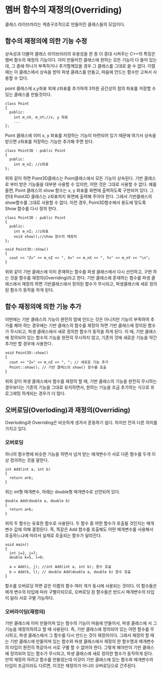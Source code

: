 멤버 함수의 재정의(Overriding)
=============================
클래스 라이브러리는 계층구조적으로 만들어진 클래스들의 모임이다.

## 함수의 재정의에 의한 기능 수정
상속성과 더불어 클래스 라이브러리의 유용성을 한 층 더 증대 시켜주는 C++의 특징은 멤버 함수의 재정의 기능이다. 이미 만들어진 클래스에 원하는 모든 기능이 다 들어 있는데, 그 중에 하나가 부족하거나 추가할께있을 경우 그 클래스를 그대로 쓸 수 없다. 이럴 때는 이 클래스에서 상속을 받아 파생 클래스를 만들고, 마음에 안드는 함수만 고쳐서 사용할 수 있다.

point 클래스에 x,y좌표 외에 z좌표를 추가하여 3차원 공간상의 점의 좌표를 저장할 수 있는 클래스를 만들것이다.
```
class Point
{
  public:
    int m_nX, m_nY;//x, y 좌표
    ...
};
```
Point 클래스에 이미 x, y 좌표를 저장하는 기능이 마련되어 있기 때문에 여기서 상속을 받으면 z좌표를 저장하는 기능만 추가해 주면 된다.

```
class Point3D : public Point
{
  public:
    int m_nZ; //z좌표
};
```
위와 같이 하면 Point3D클래스는 Point클래스에서 모든 기능이 상속된다. 기반 클래스로 부터 받은 기능들을 대부분 사용할 수 있지만, 어떤 것은 그대로 사용할 수 없다.
예를 들면, Point 클래스의 show 함수는 x, y 좌표를 화면에 출력하도록 구현되어 있다. 그런데 Point3D 클래스는 z좌표까지 화면에 출력해 주어야 한다. 그래서 기반클래스의 show함수를 그대로 사용할 수 없다. 이런 경우, Point3D함수에서 용도에 맞도록 Show 함수를 다시 정의 한다.

```
class Point3D : public Point
{
  public:
    int m_nZ; //z좌표
    void show();//show 함수의 재정의
};

void Point3D::show()
{
  cout << "Z=" << m_nZ << ", X=" << m_nX << ", Y=" << m_nY << "\n";
}
```
위와 같이 기반 클래스에 이미 존재하는 함수를 파생 클래스에서 다시 선언하고, 구현 하는 것을 함수를 재정의(Overriding)라고 한다. 기반 클래스에 존재하는 함수를 파생 클래스에서 재정의 하면 기반클래스에서 정의된 함수가 무시되고, 파생클래스에 새로 정의된 함수가 동작을 하게 된다.

## 함수 재정의에 의한 기능 추가
이번에는 기반 클래스의 기능이 완전히 맘에 안드는 것은 아니지만 기능이 부족하여 추가를 해야 하는 경우에는 기반 클래스의 함수를 재정의 하면 기반 클래스에 정의된 함수가 무시되고, 파생 클래스에서 새로 정의한 함수가 동작을 하게 된다. 이 때, 기반 클래스에 정의되어 있는 함수의 기능을 완전히 무시하지 않고, 기존의 것에 새로운 기능을 약간 추가만 할 경우에 사용한다.

```
void Point3D::show()
{
  cout << "Z=" << m_nZ << ", "; // 새로운 기능 추가
  Point::show(); // 기반 클래스의 show() 함수를 호출
}
```
위와 같이 파생 클래스에서 함수를 재정의 할 때, 기반 클래스의 기능을 완전히 무시하는 경우보다는 기존의 기능을 그대로 유지하면서, 원하는 기능을 조금 추가하는 식으로 프로그래밍 하게되는 경우가 더 많다.

## 오버로딩(Overloding)과 재정의(Overriding)
Overloding과 Overriding은 비슷하게 생겨서 혼동하기 쉽다. 하지만 전혀 다른 의미를 가지고 있다.

### 오버로딩
하나의 함수명에 비슷한 기능을 하면서 넘겨 받는 매개변수가 서로 다른 함수를 두개 이상 정의하는 것을 말한다.

```
int Add(int a, int b)
{
  return a+b;
}
```
위는 int형 매개변수, 아래는 double형 매개변수로 선언되어 있다.

```
double Add(double a, double b)
{
  return a+b;
}
```
위의 두 함수는 유효한 함수로 사용된다. 두 함수 중 어떤 함수가 호출될 것인지는 매개변수 값에 의해 결정된다. 즉, 똑같은 Add 함수를 호출해도 어떤 매개변수를 사용해서 호출하느냐에 따라서 실제로 호출되는 함수가 달라진다.

```
void main()
{
  int i=2, j=7;
  double k=5, l=9;

  a = Add(i, j); //int Add(int a, int b); 함수 호출
  b = Add(k, l); // double Add(double a, double b) 함수 호출  
}
```
함수를 오버로딩 하면 같은 이름의 함수 여러 개가 동시에 사용되는 것이다. 이 함수들은 매개 변수의 타입에 따라 구별이되므로, 오버로딩 된 함수들은 반드시 매개변수의 타입이 달라 서로 구별 가능하다.

### 오버라이딩(재정의)
기반 클래스에 이미 만들어져 있는 함수의 기능이 마음에 안들어서, 파생  클래스에 서 그 기능을 재정의하려고 할 때 사용된다. 즉, 기반 클래스에 정의되어 있는 어떤 함수를 무시하고, 파생 클래스에서 그 함수를 다시 만드는 것이 재정의이다. 그래서 재정의 할 때는 기반 클래스에 만들어져 있는 함수와 파생 클래스에서 재정의 한 함수명과 매개변수의 타입이 완전히 똑같아서 서로 구별 할 수 없어야 한다. 그렇게 해야만이 기반 클래스에 정의되어 있는 함수가 무시되고, 파생 클래스에 새로 정의한 함수가 동작하게 된다. 만약 재정의 하려고 함수를 만들었는데 이것이 기반 클래스에 있는 함수와 매개변수의 타입이 조금이라도 다르면, 이것은 재정의가 아니라 오버로딩으로 간주된다.

